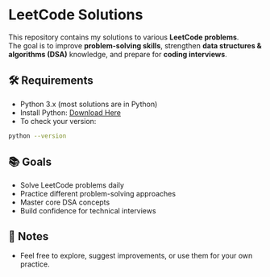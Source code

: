 # LeetCode Solutions
This repository contains my solutions to various **LeetCode problems**.  
The goal is to improve **problem-solving skills**, strengthen **data structures & algorithms (DSA)** knowledge, and prepare for **coding interviews**.  

## 🛠️ Requirements  
- Python 3.x (most solutions are in Python)  
- Install Python: [Download Here](https://www.python.org/downloads/)  
- To check your version:  
```bash
python --version
```
## 📚 Goals
- Solve LeetCode problems daily
- Practice different problem-solving approaches
- Master core DSA concepts
- Build confidence for technical interviews

## 📝 Notes
- Feel free to explore, suggest improvements, or use them for your own practice.
